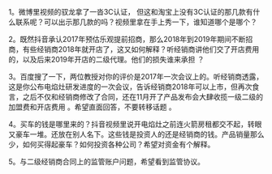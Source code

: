 1。微博里视频的驭龙拿了一沓3C认证， 但这和淘宝上没有3C认证的那几款有什么联系呢？可以出示那几款的吗？视频里拿在手上秀一下，谁知道哪个是哪个？

2。既然抖音承认2017年预估乐观提前招商，那么2018年到2019年期间不断招商，有些经销商2018年就开店了，这又如何解释？听经销商讲他们交了开店费用的，以及后来2019年开店的二级代理。他们的损失谁来承担 ？

3。百度搜了一下，两位教授对你的评价是2017年一次会议上的。听经销商透露，这是你公布电焰灶研发进度的一次会议，告诉经销商2018年可以上市，但再次食言，之后不仅和经销商修改了合同，还在11月开了产品发布会大肆收揽一级二级的加盟费和开店费用 。希望直面回答，不要转移话题 。

4。买车的钱是哪里来的？抖音视频里说开电焰灶之前连火箭房租都交不起，转眼又豪车一堆。还放在别人名下。这些钱是投资人的还是经销商的钱。产品销量那么少，如何买得起豪车？如何投资各种公司？希望对资金有个解释。

5。与二级经销商合同上的监管账户问题，希望看到监管协议。